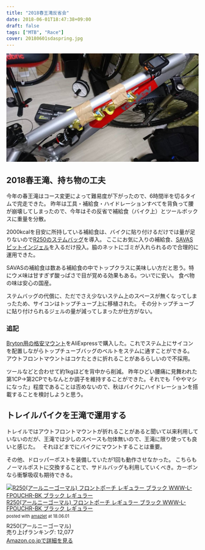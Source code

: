 ```yaml
---
title: "2018春王滝反省会"
date: 2018-06-01T18:47:38+09:00
draft: false
tags: ["MTB", "Race"]
cover: 20180601sdaspring.jpg
---
```

![image](20180601sdaspring.jpg)
## 2018春王滝、持ち物の工夫

今年の春王滝はコース変更によって難易度が下がったので、6時間半を切るタイムで完走できた。
昨年は工具・補給食・ハイドレーションすべてを背負って腰が崩壊してしまったので、今年はその反省で補給食（バイク上）とツールボックスに重量を分散。

2000kcalを目安に所持している補給食は、バイクに貼り付けるだけでは量が足りないので[R250のステムバッグ](https://amzn.to/2LNFMXe)を導入。
ここにお気に入りの補給食、[SAVAS ピットインジェル](https://amzn.to/2HaftqI)を入るだけ投入。脇のネットにゴミが入れられるので合理的に運用できた。

SAVASの補給食は数ある補給食の中でトップクラスに美味しい方だと思う。特にウメ味は甘すぎず酸っぱさで目が覚める効果もある。ついでに安い。
食べ物の味は安心の国産。


ステムバッグの代償に、ただでさえ少ないステム上のスペースが無くなってしまったため、サイコンはトップチューブ上に移植された。
その分トップチューブに貼り付けられるジェルの量が減ってしまったが仕方がない。

### 追記
[Bryton用の格安マウント](http://s.click.aliexpress.com/e/bCpA5B7S)をAliExpressで購入した。これでステム上にサイコンを配置しながらトップチューブバッグのベルトをステムに通すことができる。
アウトフロントマウントはコケたときに折れることがあるらしいので不採用。

ツールなどと合わせて約1kgほどを背中から削減。
昨年ひどい腰痛に見舞われた第1CP→第2CPでもなんとか調子を維持することができた。それでも「ややマシになった」程度であることは否めないので、秋はバイクにハイドレーションを搭載することを検討しようと思う。

## トレイルバイクを王滝で運用する

トレイルではアウトフロントマウントが折れることがあると聞いて以来利用していないのだが、王滝では少しのスペースも勿体無いので、王滝に限り使っても良いと感じた。　
それほどまでにバイクにマウントすることは重要。

その他、ドロッパーポストを装備していたが1回も動作させなかった。
こちらもノーマルポストに交換することで、サドルバッグも利用していくべき。カーボンなら衝撃吸収も期待できる。



<div class="amazlet-box" style="margin-bottom:0px;"><div class="amazlet-image" style="float:left;margin:0px 12px 1px 0px;"><a href="http://www.amazon.co.jp/exec/obidos/ASIN/B06XPW1TTN/gensobunya-22/ref=nosim/" name="amazletlink" target="_blank"><img src="https://images-fe.ssl-images-amazon.com/images/I/51GyGn9WlEL._SL160_.jpg" alt="R250(アールニーゴーマル) フロントポーチ レギュラー ブラック WWW-L-FPOUCHR-BK ブラック レギュラー" style="border: none;" /></a></div><div class="amazlet-info" style="line-height:120%; margin-bottom: 10px"><div class="amazlet-name" style="margin-bottom:10px;line-height:120%"><a href="http://www.amazon.co.jp/exec/obidos/ASIN/B06XPW1TTN/gensobunya-22/ref=nosim/" name="amazletlink" target="_blank">R250(アールニーゴーマル) フロントポーチ レギュラー ブラック WWW-L-FPOUCHR-BK ブラック レギュラー</a><div class="amazlet-powered-date" style="font-size:80%;margin-top:5px;line-height:120%">posted with <a href="http://www.amazlet.com/" title="amazlet" target="_blank">amazlet</a> at 18.06.01</div></div><div class="amazlet-detail">R250(アールニーゴーマル) <br />売り上げランキング: 12,077<br /></div><div class="amazlet-sub-info" style="float: left;"><div class="amazlet-link" style="margin-top: 5px"><a href="http://www.amazon.co.jp/exec/obidos/ASIN/B06XPW1TTN/gensobunya-22/ref=nosim/" name="amazletlink" target="_blank">Amazon.co.jpで詳細を見る</a></div></div></div><div class="amazlet-footer" style="clear: left"></div></div>


